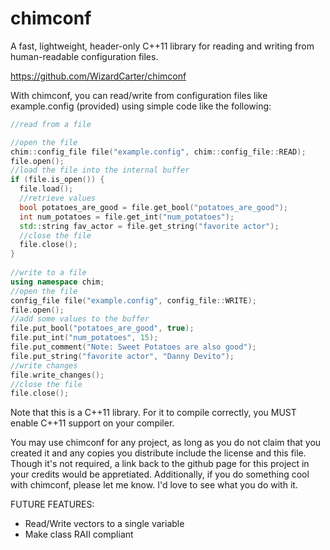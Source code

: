 # chimconf
A fast, lightweight, header-only C++11 library for reading and writing from human-readable configuration files.

https://github.com/WizardCarter/chimconf

With chimconf, you can read/write from configuration files like example.config (provided) using simple code like the following:

```c++
//read from a file

//open the file
chim::config_file file("example.config", chim::config_file::READ);
file.open();
//load the file into the internal buffer
if (file.is_open()) {
  file.load();
  //retrieve values
  bool potatoes_are_good = file.get_bool("potatoes_are_good");
  int num_potatoes = file.get_int("num_potatoes");
  std::string fav_actor = file.get_string("favorite actor");
  //close the file
  file.close();
}
  
//write to a file
using namespace chim;
//open the file
config_file file("example.config", config_file::WRITE);
file.open();
//add some values to the buffer
file.put_bool("potatoes_are_good", true);
file.put_int("num_potatoes", 15);
file.put_comment("Note: Sweet Potatoes are also good");
file.put_string("favorite actor", "Danny Devito");
//write changes
file.write_changes();
//close the file
file.close();
```  

Note that this is a C++11 library. For it to compile correctly, you MUST enable C++11 support on your compiler.

You may use chimconf for any project, as long as you do not claim that you created it and any copies you distribute include the license and this file. Though it's not required, a link back to the github page for this project in your credits would be appretiated. Additionally, if you do something cool with chimconf, please let me know. I'd love to see what you do with it.

FUTURE FEATURES:
- Read/Write vectors to a single variable
- Make class RAII compliant
